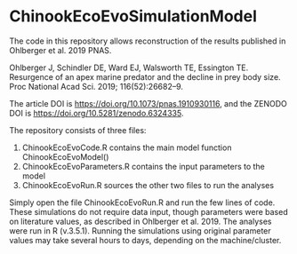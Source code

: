 # ChinookEcoEvoSimulationModel
The code in this repository allows reconstruction of the results published in Ohlberger et al. 2019 PNAS.

Ohlberger J, Schindler DE, Ward EJ, Walsworth TE, Essington TE. Resurgence of an apex marine predator and the decline in prey body size. Proc National Acad Sci. 2019; 116(52):26682–9. 

The article DOI is https://doi.org/10.1073/pnas.1910930116, and the  ZENODO DOI is https://doi.org/10.5281/zenodo.6324335.

The repository consists of three files: 
1. ChinookEcoEvoCode.R contains the main model function ChinookEcoEvoModel()
2. ChinookEcoEvoParameters.R contains the input parameters to the model
3. ChinookEcoEvoRun.R sources the other two files to run the analyses

Simply open the file ChinookEcoEvoRun.R and run the few lines of code. These simulations do not require data input, though parameters were based on literature values, as described in Ohlberger et al. 2019. The analyses were run in R (v.3.5.1). Running the simulations using original parameter values may take several hours to days, depending on the machine/cluster.
